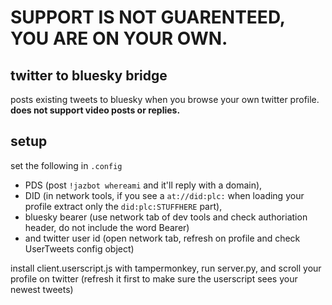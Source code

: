 # SUPPORT IS NOT GUARENTEED, YOU ARE ON YOUR OWN.
## twitter to bluesky bridge
posts existing tweets to bluesky when you browse your own twitter profile. **does not support video posts or replies.**
## setup
set the following in `.config`
 - PDS (post `!jazbot whereami` and it'll reply with a domain), 
 - DID (in network tools, if you see a `at://did:plc:` when loading your profile extract only the `did:plc:STUFFHERE` part),
 - bluesky bearer (use network tab of dev tools and check authoriation header, do not include the word Bearer)
 - and twitter user id (open network tab, refresh on profile and check UserTweets config object)

install client.userscript.js with tampermonkey, run server.py, and scroll your profile on twitter (refresh it first to make sure the userscript sees your newest tweets)